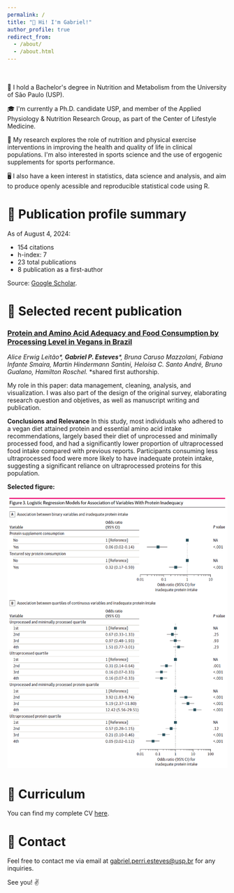 ```yaml
---
permalink: /
title: "👋 Hi! I'm Gabriel!"
author_profile: true
redirect_from: 
  - /about/
  - /about.html
---
```

<br/><br/>
🍎 I hold a Bachelor's degree in Nutrition and Metabolism from the University of São Paulo (USP). 

🎓 I'm currently a Ph.D. candidate USP, and member of the Applied Physiology & Nutrition Research Group, as part of the Center of Lifestyle Medicine.

🔬 My research explores the role of nutrition and physical exercise interventions in improving the health and quality of life in clinical populations. I'm also interested in sports science and the use of ergogenic supplements for sports performance. 

🖥️ I also have a keen interest in statistics, data science and analysis, and aim to produce openly acessible and reproducible statistical code using R.

📄 Publication profile summary
======
As of August 4, 2024:
- 154 citations
- h-index: 7
- 23 total publications
- 8 publication as a first-author

Source: [Google Scholar](https://scholar.google.com/citations?user=GSrbd_0AAAAJ&hl=en).


📄 Selected recent publication
======
### [Protein and Amino Acid Adequacy and Food Consumption by Processing Level in Vegans in Brazil](https://jamanetwork.com/journals/jamanetworkopen/fullarticle/2820203)
_Alice Erwig Leitão*, **Gabriel P. Esteves***, Bruna Caruso Mazzolani, Fabiana Infante Smaira, Martin Hindermann Santini, Heloísa C. Santo André, Bruno Gualano, Hamilton Roschel._
*shared first authorship.

My role in this paper: data management, cleaning, analysis, and visualization. I was also part of the design of the original survey, elaborating research question and objetives, as well as manuscript writing and publication.

**Conclusions and Relevance**  In this study, most individuals who adhered to a vegan diet attained protein and essential amino acid intake recommendations, largely based their diet of unprocessed and minimally processed food, and had a significantly lower proportion of ultraprocessed food intake compared with previous reports. Participants consuming less ultraprocessed food were more likely to have inadequate protein intake, suggesting a significant reliance on ultraprocessed proteins for this population.

**Selected figure:**

![Selected figure from publication](/images/jama_paper_figure.png)

🧾 Curriculum
======
You can find my complete CV [here](https://gp-esteves.github.io/cv).

📧 Contact
======
Feel free to contact me via email at gabriel.perri.esteves@usp.br for any inquiries.

See you! ✌️